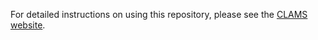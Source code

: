 For detailed instructions on using this repository, please see the [CLAMS website](http://cs.stanford.edu/people/teichman/octo/clams/).
